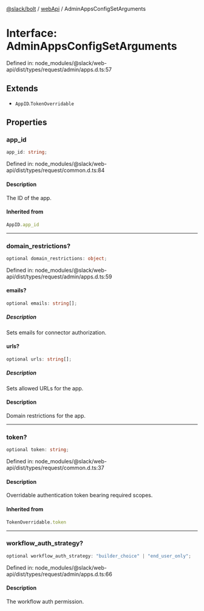[@slack/bolt](../../../../index.md) / [webApi](../index.md) / AdminAppsConfigSetArguments

# Interface: AdminAppsConfigSetArguments

Defined in: node\_modules/@slack/web-api/dist/types/request/admin/apps.d.ts:57

## Extends

- `AppID`.`TokenOverridable`

## Properties

### app\_id

```ts
app_id: string;
```

Defined in: node\_modules/@slack/web-api/dist/types/request/common.d.ts:84

#### Description

The ID of the app.

#### Inherited from

```ts
AppID.app_id
```

***

### domain\_restrictions?

```ts
optional domain_restrictions: object;
```

Defined in: node\_modules/@slack/web-api/dist/types/request/admin/apps.d.ts:59

#### emails?

```ts
optional emails: string[];
```

##### Description

Sets emails for connector authorization.

#### urls?

```ts
optional urls: string[];
```

##### Description

Sets allowed URLs for the app.

#### Description

Domain restrictions for the app.

***

### token?

```ts
optional token: string;
```

Defined in: node\_modules/@slack/web-api/dist/types/request/common.d.ts:37

#### Description

Overridable authentication token bearing required scopes.

#### Inherited from

```ts
TokenOverridable.token
```

***

### workflow\_auth\_strategy?

```ts
optional workflow_auth_strategy: "builder_choice" | "end_user_only";
```

Defined in: node\_modules/@slack/web-api/dist/types/request/admin/apps.d.ts:66

#### Description

The workflow auth permission.
